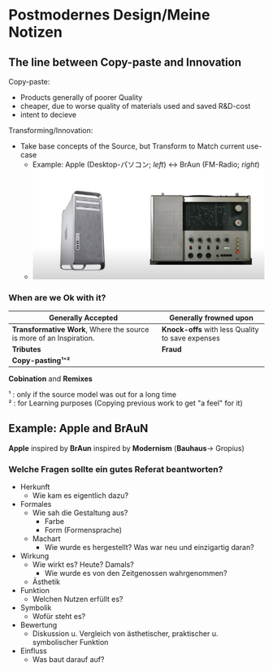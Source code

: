 # Postmodernes Design/Meine Notizen

## The line between Copy-paste and Innovation

Copy-paste:  

- Products generally of poorer Quality 
- cheaper, due to worse quality of materials used and saved R&amp;D-cost
- intent to decieve  

Transforming/Innovation:
<!-- markdownlint-disable-file MD004 -->
- Take base concepts of the Source, but Transform to Match current use-case
  * Example: Apple (Desktop-パソコン; *left*) <-> BrAun (FM-Radio; *right*)
  * ![[Click to view Image](/img/Apple_Mac_BrAuN_Remix.png)](/img/Apple_Mac_BrAuN_Remix.png)


### When are we Ok with it?

Generally Accepted  | Generally frowned upon
--------------------|-----------------------
**Transformative Work**, Where the source is more of an Inspiration. | **Knock-offs** with less Quality to save expenses  
**Tributes** | **Fraud**
**Copy-pasting¹⁺²** ||
**Cobination** and **Remixes**

¹ : only if the source model was out for a long time  
² : for Learning purposes (Copying previous work to get "a feel" for it)

## Example: Apple and BrAuN

**Apple** inspired by 
**BrAun** inspired by
**Modernism** (**Bauhaus**-> Gropius)

### Welche Fragen sollte ein gutes Referat beantworten?

- Herkunft
    - Wie kam es eigentlich dazu?
- Formales
    - Wie sah die Gestaltung aus?
        - Farbe
        - Form (Formensprache)
    - Machart
        - Wie wurde es hergestellt? Was war neu und einzigartig daran?
- Wirkung
    - Wie wirkt es? Heute? Damals?
        - Wie wurde es von den Zeitgenossen wahrgenommen?
    - Ästhetik
- Funktion
    - Welchen Nutzen erfüllt es?
- Symbolik
    - Wofür steht es?
- Bewertung
    - Diskussion u. Vergleich von ästhetischer, praktischer u. symbolischer Funktion
- Einfluss
    - Was baut darauf auf?